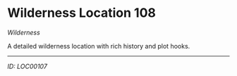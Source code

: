 # Wilderness Location 108

*Wilderness*

A detailed wilderness location with rich history and plot hooks.

---
*ID: LOC00107*